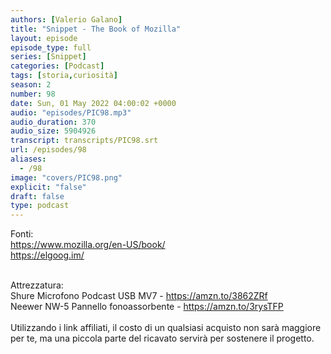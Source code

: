 ```yaml
---
authors: [Valerio Galano]
title: "Snippet - The Book of Mozilla"
layout: episode
episode_type: full
series: [Snippet]
categories: [Podcast]
tags: [storia,curiosità]
season: 2
number: 98
date: Sun, 01 May 2022 04:00:02 +0000
audio: "episodes/PIC98.mp3"
audio_duration: 370
audio_size: 5904926
transcript: transcripts/PIC98.srt
url: /episodes/98
aliases: 
  - /98
image: "covers/PIC98.png"
explicit: "false"
draft: false
type: podcast
---
```

Fonti: <br />
<a href="https://www.mozilla.org/en-US/book/" rel="noopener">https://www.mozilla.org/en-US/book/</a><br />
<a href="https://elgoog.im/" rel="noopener">https://elgoog.im/</a><br />
<br />




Attrezzatura:<br />
Shure Microfono Podcast USB MV7 - <a href="https://amzn.to/3862ZRf" rel="noopener">https://amzn.to/3862ZRf</a> <br />
Neewer NW-5 Pannello fonoassorbente - <a href="https://amzn.to/3rysTFP" rel="noopener">https://amzn.to/3rysTFP</a> <br />
<br />
Utilizzando i link affiliati, il costo di un qualsiasi acquisto non sarà maggiore per te, ma una piccola parte del ricavato servirà per sostenere il progetto.<br />
<br />






